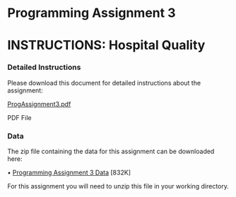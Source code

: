 # Programming Assignment 3 
# INSTRUCTIONS: Hospital Quality    


### Detailed Instructions    


Please download this document for detailed instructions about the assignment:

[ProgAssignment3.pdf](https://d3c33hcgiwev3.cloudfront.net/_2a0d228f9a48b3de85eedf022225fac9_ProgAssignment3.pdf?Expires=1686873600&Signature=YOLdBCKwOi6R6aFe5XQlSDCzStfU6LGnRHvTO7HJaqWQ7AJQ4t9NJLg0wI5gl4ZhJTJjruK8BMw6KguBA97k2WIeNwX5q9u0A725ohkosj-Rt-T-hw1JKrTrfOvhX4qTmIVsWqx8v4IF67-~oqOYve6Pl7oP7iYrSzdu5lFmEV8_&Key-Pair-Id=APKAJLTNE6QMUY6HBC5A)     


PDF File

### Data    


The zip file containing the data for this assignment can be downloaded here:    


• [Programming Assignment 3 Data](https://d396qusza40orc.cloudfront.net/rprog%2Fdata%2FProgAssignment3-data.zip) [832K]    


For this assignment you will need to unzip this file in your working directory.

